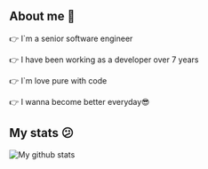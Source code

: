 ## About me 🤚

 👉  I`m a senior software engineer

 👉  I have been working as a developer over 7 years

 👉  I`m love pure with code

 👉  I wanna become better everyday😎


 ## My stats 😕

 ![My github stats](https://github-readme-stats.vercel.app/api?username=larionturlo&show_icons=true&theme=radical)
